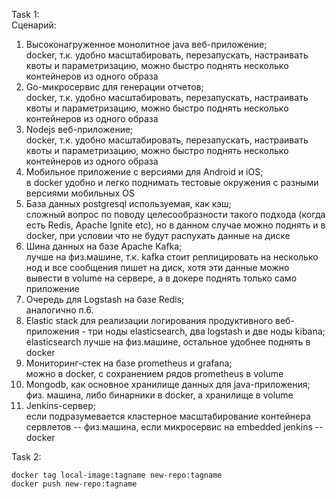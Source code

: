 Task 1: \
Сценарий:

1. Высоконагруженное монолитное java веб-приложение; \
docker, т.к. удобно масштабировать, перезапускать, настраивать квоты и параметризацию, можно быстро поднять несколько контейнеров из одного образа
2. Go-микросервис для генерации отчетов; \
docker, т.к. удобно масштабировать, перезапускать, настраивать квоты и параметризацию, можно быстро поднять несколько контейнеров из одного образа 
3. Nodejs веб-приложение; \
docker, т.к. удобно масштабировать, перезапускать, настраивать квоты и параметризацию, можно быстро поднять несколько контейнеров из одного образа 
4. Мобильное приложение c версиями для Android и iOS; \
в docker удобно и легко поднимать тестовые окружения с разными версиями мобильных OS 
5. База данных postgresql используемая, как кэш; \
сложный вопрос по поводу целесообразности такого подхода (когда есть Redis, Apache Ignite etc), но в данном случае можно поднять и в docker, при условии что не будут распухать данные на диске 
6. Шина данных на базе Apache Kafka; \
лучше на физ.машине, т.к. kafka стоит реплицировать на несколько нод и все сообщения пишет на диск, хотя эти данные можно вывести в volume на сервере, а в докере поднять только само приложение 
7. Очередь для Logstash на базе Redis; \
аналогично п.6.
8. Elastic stack для реализации логирования продуктивного веб-приложения - три ноды elasticsearch, два logstash и две ноды kibana; \
elasticsearch лучше на физ.машине, остальное удобнее поднять в docker
9. Мониторинг-стек на базе prometheus и grafana; \
можно в docker, с сохранением рядов prometheus в volume
10. Mongodb, как основное хранилище данных для java-приложения; \
физ. машина, либо бинарники в docker, а хранилище в volume
11. Jenkins-сервер; \
если подразумевается кластерное масштабирование контейнера сервлетов -- физ.машина, если микросервис на embedded jenkins -- docker

Task 2:
```
docker tag local-image:tagname new-repo:tagname
docker push new-repo:tagname
```